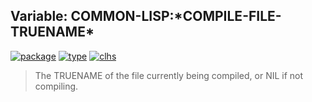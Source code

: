 ## Variable: COMMON-LISP:\*COMPILE-FILE-TRUENAME\*
[![package](https://img.shields.io/badge/Package-COMMON--LISP-5f9ea0.svg?style=social&colorA=999999)](../) [![type](https://img.shields.io/badge/Type-Variable-5f9ea0.svg?style=social&colorA=999999)](../#variable) [![clhs](https://img.shields.io/badge/CLHS-*COMPILE--FILE--TRUENAME*-5f9ea0.svg?style=social&colorA=999999)](http://www.lispworks.com/documentation/HyperSpec/Body/v_cmp_fi.htm) 

> The TRUENAME of the file currently being compiled, or NIL if not
> compiling.

